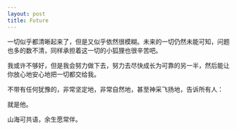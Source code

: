 ```yaml
---
layout: post
title: Future
---
```

一切似乎都清晰起来了，但是又似乎依然很模糊。未来的一切仍然未能可知，问题也多的数不清，同样承担着这一切的小狐狸也很辛苦吧。

我或许不够好，但是我会努力做下去，努力去尽快成长为可靠的另一半，然后能让你放心地安心地把一切都交给我。

不带有任何犹豫的，非常坚定地，非常自然地，甚至神采飞扬地，告诉所有人：

就是他。

山海可共语，余生愿常伴。